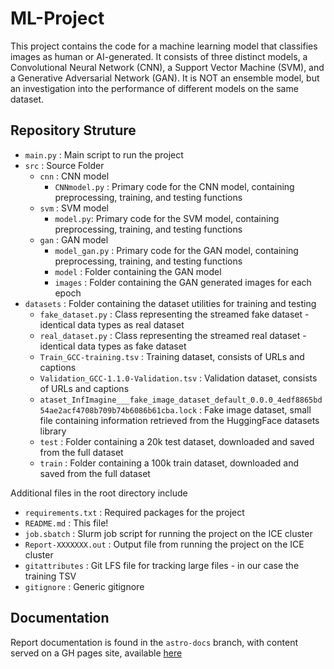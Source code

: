 # ML-Project

This project contains the code for a machine learning model that classifies images as human or AI-generated. It consists of three distinct models, a Convolutional Neural Network (CNN), a Support Vector Machine (SVM), and a Generative Adversarial Network (GAN). It is NOT an ensemble model, but an investigation into the performance of different models on the same dataset.

## Repository Struture
- `main.py` : Main script to run the project
- `src` : Source Folder
  - `cnn` : CNN model
    - `CNNmodel.py` : Primary code for the CNN model, containing preprocessing, training, and testing functions
  - `svm` : SVM model
    - `model.py`: Primary code for the SVM model, containing preprocessing, training, and testing functions
  - `gan` : GAN model
    - `model_gan.py` : Primary code for the GAN model, containing preprocessing, training, and testing functions
    - `model` : Folder containing the GAN model
    - `images` : Folder containing the GAN generated images for each epoch
- `datasets` : Folder containing the dataset utilities for training and testing
  - `fake_dataset.py` : Class representing the streamed fake dataset - identical data types as real dataset
  - `real_dataset.py` : Class representing the streamed real dataset - identical data types as fake dataset
  - `Train_GCC-training.tsv` : Training dataset, consists of URLs and captions
  - `Validation_GCC-1.1.0-Validation.tsv` : Validation dataset, consists of URLs and captions
  - `ataset_InfImagine___fake_image_dataset_default_0.0.0_4edf8865bd54ae2acf4708b709b74b6086b61cba.lock` : Fake image dataset, small file containing information retrieved from the HuggingFace datasets library
  - `test` : Folder containing a 20k test dataset, downloaded and saved from the full dataset
  - `train` : Folder containing a 100k train dataset, downloaded and saved from the full dataset

Additional files in the root directory include
- `requirements.txt` : Required packages for the project
- `README.md` : This file!
- `job.sbatch` : Slurm job script for running the project on the ICE cluster
- `Report-XXXXXXX.out` : Output file from running the project on the ICE cluster
- `gitattributes` : Git LFS file for tracking large files - in our case the training TSV
- `gitignore` : Generic gitignore

## Documentation
Report documentation is found in the `astro-docs` branch, with content served on a GH pages site, available [here](https://github.gatech.edu/pages/rwarner31/ML-Project/)